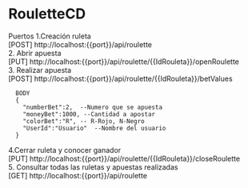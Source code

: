 # RouletteCD

Puertos
1.Creación ruleta  <br/>
[POST] http://localhost:{{port}}/api/roulette <br/>
2. Abrir apuesta <br/>
[PUT] http://localhost:{{port}}/api/roulette/{{IdRouleta}}/openRoulette <br/>
3. Realizar apuesta <br/>
[POST] http://localhost:{{port}}/api/roulette/{{IdRouleta}}/betValues <br/>
~~~
  BODY
  {
    "numberBet":2,  --Numero que se apuesta
    "moneyBet":1000, --Cantidad a apostar
    "colorBet":"R", -- R-Rojo, N-Negro
    "UserId":"Usuario"  --Nombre del usuario  
  }
  ~~~
4.Cerrar ruleta y conocer ganador <br/>
[PUT] http://localhost:{{port}}/api/roulette/{{IdRouleta}}/closeRoulette <br/>
5. Consultar todas las ruletas y apuestas realizadas <br/>
[GET] http://localhost:{{port}}/api/roulette <br/>

